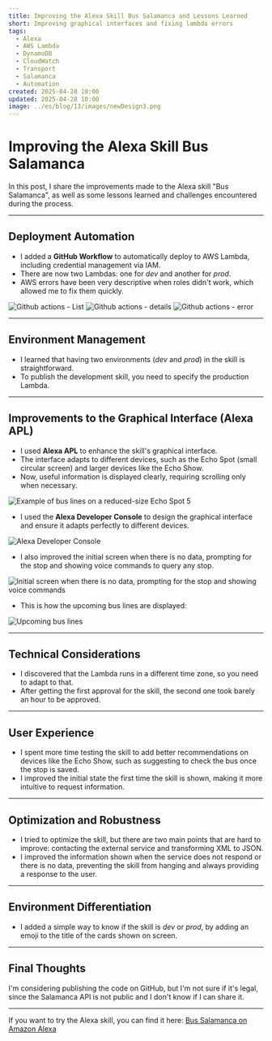 ```yaml
---
title: Improving the Alexa Skill Bus Salamanca and Lessons Learned
short: Improving graphical interfaces and fixing lambda errors
tags:
  - Alexa
  - AWS Lambda
  - DynamoDB
  - CloudWatch
  - Transport
  - Salamanca
  - Automation
created: 2025-04-28 10:00
updated: 2025-04-28 10:00
image: ../es/blog/13/images/newDesign3.png
---
```


# Improving the Alexa Skill Bus Salamanca

In this post, I share the improvements made to the Alexa skill "Bus Salamanca", as well as some lessons learned and challenges encountered during the process.

---

## Deployment Automation

- I added a **GitHub Workflow** to automatically deploy to AWS Lambda, including credential management via IAM.
- There are now two Lambdas: one for _dev_ and another for _prod_.
- AWS errors have been very descriptive when roles didn't work, which allowed me to fix them quickly.

![Github actions - List](../es/blog/13/images/githubactions1.png)
![Github actions - details](../es/blog/13/images/githubactions2.png)
![Github actions - error](../es/blog/13/images/githubactions3.png)

---

## Environment Management

- I learned that having two environments (_dev_ and _prod_) in the skill is straightforward.
- To publish the development skill, you need to specify the production Lambda.

---

## Improvements to the Graphical Interface (Alexa APL)

- I used **Alexa APL** to enhance the skill's graphical interface.
- The interface adapts to different devices, such as the Echo Spot (small circular screen) and larger devices like the Echo Show.
- Now, useful information is displayed clearly, requiring scrolling only when necessary.

![Example of bus lines on a reduced-size Echo Spot 5](../es/blog/13/images/newDesign3.png)

- I used the **Alexa Developer Console** to design the graphical interface and ensure it adapts perfectly to different devices.

![Alexa Developer Console](../es/blog/13/images/AlexaDeveloperConsole.png)

- I also improved the initial screen when there is no data, prompting for the stop and showing voice commands to query any stop.

![Initial screen when there is no data, prompting for the stop and showing voice commands](../es/blog/13/images/newDesign2.png)

- This is how the upcoming bus lines are displayed:

![Upcoming bus lines](../es/blog/13/images/newDesign1.png)

---

## Technical Considerations

- I discovered that the Lambda runs in a different time zone, so you need to adapt to that.
- After getting the first approval for the skill, the second one took barely an hour to be approved.

---

## User Experience

- I spent more time testing the skill to add better recommendations on devices like the Echo Show, such as suggesting to check the bus once the stop is saved.
- I improved the initial state the first time the skill is shown, making it more intuitive to request information.

---

## Optimization and Robustness

- I tried to optimize the skill, but there are two main points that are hard to improve: contacting the external service and transforming XML to JSON.
- I improved the information shown when the service does not respond or there is no data, preventing the skill from hanging and always providing a response to the user.

---

## Environment Differentiation

- I added a simple way to know if the skill is _dev_ or _prod_, by adding an emoji to the title of the cards shown on screen.

---

## Final Thoughts

I'm considering publishing the code on GitHub, but I'm not sure if it's legal, since the Salamanca API is not public and I don't know if I can share it.

---

If you want to try the Alexa skill, you can find it here: [Bus Salamanca on Amazon Alexa](https://www.amazon.es/Juan-Manuel-B%C3%A9c-Bus-Salamanca/dp/B0F59TDK93/)